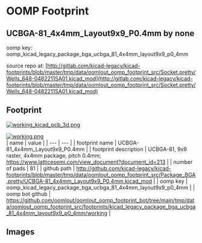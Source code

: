 # OOMP Footprint  
## UCBGA-81_4x4mm_Layout9x9_P0.4mm  by none  
  
oomp key: oomp_kicad_legacy_package_bga_ucbga_81_4x4mm_layout9x9_p0_4mm  
  
source repo at: [http://gitlab.com/kicad-legacy/kicad-footprints/blob/master/tmp/data/oomlout_oomp_footprint_src/Socket.pretty/Wells_648-0482211SA01.kicad_mod](http://gitlab.com/kicad-legacy/kicad-footprints/blob/master/tmp/data/oomlout_oomp_footprint_src/Socket.pretty/Wells_648-0482211SA01.kicad_mod)  
## Footprint  
  
[![working_kicad_pcb_3d.png](working_kicad_pcb_3d_600.png)](working_kicad_pcb_3d.png)  
  
[![working.png](working_600.png)](working.png)  
| name | value | 
| --- | --- | 
| footprint name | UCBGA-81_4x4mm_Layout9x9_P0.4mm | 
| footprint description | UCBGA-81, 9x9 raster, 4x4mm package, pitch 0.4mm; https://www.latticesemi.com/view_document?document_id=213 | 
| number of pads | 81 | 
| github path | http://github.com/kicad-legacy/kicad-footprints/blob/master/tmp/data/oomlout_oomp_footprint_src/Package_BGA.pretty/UCBGA-81_4x4mm_Layout9x9_P0.4mm.kicad_mod | 
| oomp key | oomp_kicad_legacy_package_bga_ucbga_81_4x4mm_layout9x9_p0_4mm | 
| oomp bot github | https://github.com/oomlout/oomlout_oomp_footprint_bot/tree/main/tmp/data/oomlout_oomp_footprint_src/footprints/kicad_legacy_package_bga_ucbga_81_4x4mm_layout9x9_p0_4mm/working | 
## Images  
